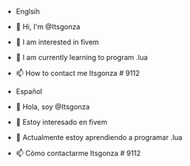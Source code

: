 - Englsih
- 👋 Hi, I'm @Itsgonza
- 👀 I am interested in fivem
- 🌱 I am currently learning to program .lua
- 📫 How to contact me Itsgonza # 9112

- Español
- 👋 Hola, soy @Itsgonza
- 👀 Estoy interesado en fivem
- 🌱 Actualmente estoy aprendiendo a programar .lua
- 📫 Cómo contactarme Itsgonza # 9112
